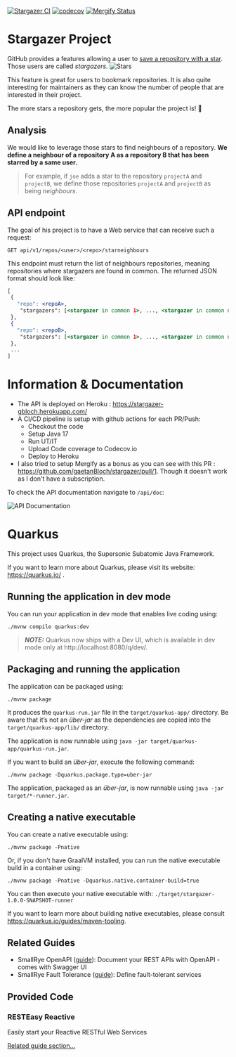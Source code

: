 [![Stargazer CI](https://github.com/gaetanBloch/stargazer/actions/workflows/github-actions.yml/badge.svg)](https://github.com/gaetanBloch/stargazer/actions)
[![codecov](https://codecov.io/gh/gaetanBloch/stargazer/branch/main/graph/badge.svg?token=Je5WFXQwKM)](https://codecov.io/gh/gaetanBloch/stargazer)
[![Mergify Status](https://img.shields.io/endpoint.svg?url=https://api.mergify.com/v1/badges/gaetanBloch/stargazer&style=flat)](https://mergify.com)

# Stargazer Project

GitHub provides a features allowing a user to [save a repository with a star](https://docs.github.com/en/get-started/exploring-projects-on-github/saving-repositories-with-stars). Those users are called *stargazers.*
![Stars](https://i.imgur.com/J5VQ599.png)

This feature is great for users to bookmark repositories. It is also quite interesting for maintainers  as they can know the number of people that are interested in their project.

The more stars a repository gets, the more popular the project is! 🚀

## Analysis
We would like to leverage those stars to find neighbours of a repository.
**We define a neighbour of a repository A as a repository B that has been starred by a same user.**
> For example, if `joe` adds a star to the repository `projectA` and `projectB`, we define those repositories `projectA` and `projectB` as being *neighbours*.
>

## API endpoint
The goal of his project is to have a Web service that can receive such a request:
```
GET api/v1/repos/<user>/<repo>/starneighbours
```
This endpoint must return the list of neighbours repositories, meaning repositories where stargazers are found in common.
The returned JSON format should look like:
```jsx
[
 {
   "repo": <repoA>,
    "stargazers": [<stargazer in common 1>, ..., <stargazer in common n>],
 },
 {
   "repo": <repoB>,
    "stargazers": [<stargazer in common 1>, ..., <stargazer in common n>],
 },
 ...
]
```

# Information & Documentation

* The API is deployed on Heroku : https://stargazer-gbloch.herokuapp.com/
* A CI/CD pipeline is setup with github actions for each PR/Push:
  * Checkout the code
  * Setup Java 17
  * Run UT/IT
  * Upload Code coverage to Codecov.io
  * Deploy to Heroku
* I also tried to setup Mergify as a bonus as you can see with this PR : https://github.com/gaetanBloch/stargazer/pull/1. Though it doesn't work as I don't have a subscription.

To check the API documentation navigate to `/api/doc`:

![API Documentation](https://i.imgur.com/9JZhaMl.jpg)

# Quarkus

This project uses Quarkus, the Supersonic Subatomic Java Framework.

If you want to learn more about Quarkus, please visit its website: https://quarkus.io/ .

## Running the application in dev mode

You can run your application in dev mode that enables live coding using:
```shell script
./mvnw compile quarkus:dev
```

> **_NOTE:_**  Quarkus now ships with a Dev UI, which is available in dev mode only at http://localhost:8080/q/dev/.

## Packaging and running the application

The application can be packaged using:
```shell script
./mvnw package
```
It produces the `quarkus-run.jar` file in the `target/quarkus-app/` directory.
Be aware that it’s not an _über-jar_ as the dependencies are copied into the `target/quarkus-app/lib/` directory.

The application is now runnable using `java -jar target/quarkus-app/quarkus-run.jar`.

If you want to build an _über-jar_, execute the following command:
```shell script
./mvnw package -Dquarkus.package.type=uber-jar
```

The application, packaged as an _über-jar_, is now runnable using `java -jar target/*-runner.jar`.

## Creating a native executable

You can create a native executable using: 
```shell script
./mvnw package -Pnative
```

Or, if you don't have GraalVM installed, you can run the native executable build in a container using: 
```shell script
./mvnw package -Pnative -Dquarkus.native.container-build=true
```

You can then execute your native executable with: `./target/stargazer-1.0.0-SNAPSHOT-runner`

If you want to learn more about building native executables, please consult https://quarkus.io/guides/maven-tooling.

## Related Guides

- SmallRye OpenAPI ([guide](https://quarkus.io/guides/openapi-swaggerui)): Document your REST APIs with OpenAPI - comes with Swagger UI
- SmallRye Fault Tolerance ([guide](https://quarkus.io/guides/microprofile-fault-tolerance)): Define fault-tolerant services

## Provided Code

### RESTEasy Reactive

Easily start your Reactive RESTful Web Services

[Related guide section...](https://quarkus.io/guides/getting-started-reactive#reactive-jax-rs-resources)
